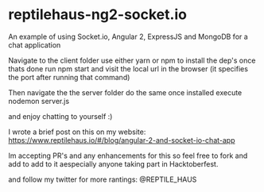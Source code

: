 # reptilehaus-ng2-socket.io

An example of using Socket.io, Angular 2, ExpressJS and MongoDB for a chat application

Navigate to the client folder use either yarn or npm to install the dep's once thats
done run npm start and visit the local url in the browser (it specifies the port after running that command)

Then navigate the the server folder do the same once installed execute
nodemon server.js

and enjoy chatting to yourself :)


I wrote a brief post on this on my website: https://www.reptilehaus.io/#/blog/angular-2-and-socket-io-chat-app

Im accepting PR's and any enhancements for this so feel free to fork and add to add to it aespecially anyone taking part in Hacktoberfest.

and follow my twitter for more rantings: @REPTILE_HAUS